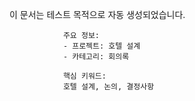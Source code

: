 이 문서는 테스트 목적으로 자동 생성되었습니다.
                
                주요 정보:
                - 프로젝트: 호텔 설계
                - 카테고리: 회의록
                
                핵심 키워드:
                호텔 설계, 논의, 결정사항